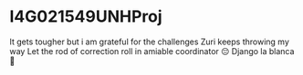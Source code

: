 # I4G021549UNHProj
It gets tougher but i am grateful for the challenges Zuri keeps throwing my way
Let the rod of correction roll in amiable coordinator 😔
Django la blanca😤
